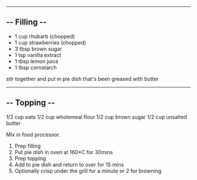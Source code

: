 -------------
-- Filling --
-------------
<ul>
  <li>1 cup rhubarb (chopped)</li>
<li>1 cup strawberries (chopped)</li>
<li>3 tbsp brown sugar</li>
<li>1 tsp vanilla extract</li>
<li>1 tbsp lemon juice</li>
<li>1 tbsp cornstarch</li>
  </ul>

stir together and put in pie dish that's been greased with butter

-------------
-- Topping --
-------------
1/2 cup oats
1/2 cup wholemeal flour
1/2 cup brown sugar
1/2 cup unsalted butter

Mix in food processor.

1. Prep filling
2. Put pie dish in oven at 160*C for 30mins
3. Prep topping
4. Add to pie dish and return to over for 15 mins
5. Optionally crisp under the grill for a minute or 2 for browning
